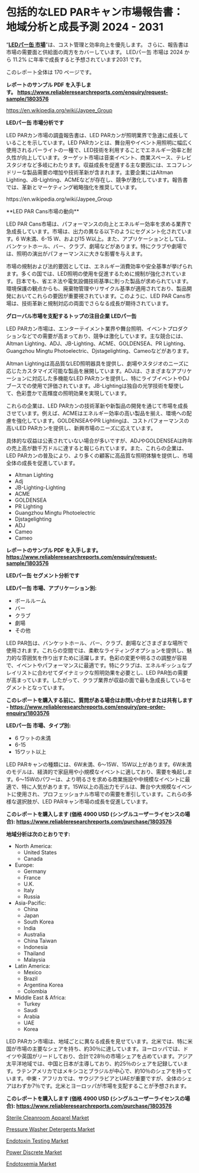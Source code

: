 <p><h1>包括的なLED PARキャン市場報告書：地域分析と成長予測 2024 - 2031</h1></p><p>&ldquo;<strong><a href="https://www.reliableresearchreports.com/led-par-cans-r1803576?utm_campaign=110&utm_medium=9&utm_source=Github&utm_content=ia&utm_term=16112024&utm_id=led-par-cans">LEDパー缶 市場</a></strong>&rdquo;は、コスト管理と効率向上を優先します。 さらに、報告書は市場の需要面と供給面の両方をカバーしています。 LEDパー缶 市場は 2024 から 11.2% に年率で成長すると予想されています2031 です。</p>
<p>このレポート全体は 170 ページです。</p>
<p><strong>レポートのサンプル PDF を入手します。&nbsp;<a href="https://www.reliableresearchreports.com/enquiry/request-sample/1803576?utm_campaign=110&utm_medium=9&utm_source=Github&utm_content=ia&utm_term=16112024&utm_id=led-par-cans">https://www.reliableresearchreports.com/enquiry/request-sample/1803576</a></strong></p>
<p><a href="https://en.wikipedia.org/wiki/Jaypee_Group?utm_campaign=110&utm_medium=9&utm_source=Github&utm_content=ia&utm_term=16112024&utm_id=led-par-cans">https://en.wikipedia.org/wiki/Jaypee_Group</a></p>
<p><strong>LEDパー缶 市場分析です</strong></p>
<p><p>LED PARカン市場の調査報告書は、LED PARカンが照明業界で急速に成長していることを示しています。LED PARカンとは、舞台用やイベント用照明に幅広く使用されるパーライトの一種で、LED技術を利用することでエネルギー効率と耐久性が向上しています。ターゲット市場は音楽イベント、商業スペース、テレビスタジオなど多岐にわたります。収益成長を促進する主な要因には、エコフレンドリーな製品需要の増加や技術革新が含まれます。主要企業にはAltman Lighting、JB-Lighting、ACMEなどが存在し、競争が激化しています。報告書では、革新とマーケティング戦略強化を推奨しています。</p></p>
<p>https://en.wikipedia.org/wiki/Jaypee_Group</p>
<p><p>**LED PAR Cans市場の動向**</p><p>LED PAR Cans市場は、パフォーマンスの向上とエネルギー効率を求める業界で急成長しています。市場は、出力の異なる以下のようにセグメント化されています。6 W未満、6-15 W、および15 W以上。また、アプリケーションとしては、バンケットホール、バー、クラブ、劇場などがあります。特にクラブや劇場では、照明の演出がパフォーマンスに大きな影響を与えます。</p><p>市場の規制および法的要因としては、エネルギー消費効率や安全基準が挙げられます。多くの国では、LED照明の使用を促進するために規制が強化されています。日本でも、省エネ法や電気設備技術基準に則った製品が求められています。環境保護の観点からも、廃棄物管理やリサイクル基準が適用されており、製品開発においてこれらの要因が重要視されています。このように、LED PAR Cans市場は、技術革新と規制対応の両面でさらなる成長が期待されています。</p></p>
<p><strong>グローバル市場を支配するトップの注目企業 LEDパー缶</strong></p>
<p><p>LED PARカン市場は、エンターテイメント業界や舞台照明、イベントプロダクションなどでの需要が高まっており、競争は激化しています。主な競合には、Altman Lighting、ADJ、JB-Lighting、ACME、GOLDENSEA、PR Lighting、Guangzhou Mingtu Photoelectric、Djstagelighting、Cameoなどがあります。</p><p>Altman Lightingは高品質なLED照明器具を提供し、劇場やスタジオのニーズに応じたカスタマイズ可能な製品を展開しています。ADJは、さまざまなアプリケーションに対応した多機能なLED PARカンを提供し、特にライブイベントやDJブースでの使用で評価されています。JB-Lightingは独自の光学技術を駆使して、色彩豊かで高輝度の照明効果を実現しています。</p><p>これらの企業は、LED PARカンの技術革新や新製品の開発を通じて市場を成長させています。例えば、ACMEはエネルギー効率の高い製品を揃え、環境への配慮を強化しています。GOLDENSEAやPR Lightingは、コストパフォーマンスの高いLED PARカンを提供し、新興市場のニーズに応えています。</p><p>具体的な収益は公表されていない場合が多いですが、ADJやGOLDENSEAは昨年の売上高が数千万ドルに達すると報じられています。また、これらの企業は、LED PARカンの普及により、より多くの顧客に高品質な照明体験を提供し、市場全体の成長を促進しています。</p></p>
<p><ul><li>Altman Lighting</li><li>Adj</li><li>JB-Lighting-Lighting</li><li>ACME</li><li>GOLDENSEA</li><li>PR Lighting</li><li>Guangzhou Mingtu Photoelectric</li><li>Djstagelighting</li><li>ADJ</li><li>Cameo</li><li>Cameo</li></ul></p>
<p><strong>レポートのサンプル PDF を入手します。 <a href="https://www.reliableresearchreports.com/enquiry/request-sample/1803576?utm_campaign=110&utm_medium=9&utm_source=Github&utm_content=ia&utm_term=16112024&utm_id=led-par-cans">https://www.reliableresearchreports.com/enquiry/request-sample/1803576</a></strong></p>
<p><strong>LEDパー缶 セグメント分析です</strong></p>
<p><strong>LEDパー缶 市場、アプリケーション別:</strong></p>
<p><ul><li>ボールルーム</li><li>バー</li><li>クラブ</li><li>劇場</li><li>その他</li></ul></p>
<p><p>LED PAR缶は、バンケットホール、バー、クラブ、劇場などさまざまな場所で使用されます。これらの空間では、柔軟なライティングオプションを提供し、魅力的な雰囲気を作り出すために活躍します。色彩の変更や明るさの調整が容易で、イベントやパフォーマンスに最適です。特にクラブは、エネルギッシュなプレイリストに合わせてダイナミックな照明効果を必要とし、LED PAR缶の需要が高まっています。したがって、クラブ業界が収益の面で最も急成長しているセグメントとなっています。</p></p>
<p><strong>このレポートを購入する前に、質問がある場合はお問い合わせまたは共有します - <a href="https://www.reliableresearchreports.com/enquiry/pre-order-enquiry/1803576?utm_campaign=110&utm_medium=9&utm_source=Github&utm_content=ia&utm_term=16112024&utm_id=led-par-cans">https://www.reliableresearchreports.com/enquiry/pre-order-enquiry/1803576</a></strong></p>
<p><strong>LEDパー缶 市場、タイプ別:</strong></p>
<p><ul><li>6 ワットの未満</li><li>6-15</li><li>15ワット以上</li></ul></p>
<p><p>LED PARキャンの種類には、6W未満、6～15W、15W以上があります。6W未満のモデルは、経済的で家庭用や小規模なイベントに適しており、需要を喚起します。6～15Wのパワーは、より明るさを求める商業施設や中規模なイベントに最適で、特に人気があります。15W以上の高出力モデルは、舞台や大規模なイベントに使用され、プロフェッショナル市場での需要を牽引しています。これらの多様な選択肢が、LED PARキャン市場の成長を促進しています。</p></p>
<p><strong>このレポートを購入します (価格 4900 USD (シングルユーザーライセンスの場合): <a href="https://www.reliableresearchreports.com/purchase/1803576?utm_campaign=110&utm_medium=9&utm_source=Github&utm_content=ia&utm_term=16112024&utm_id=led-par-cans">https://www.reliableresearchreports.com/purchase/1803576</a></strong></p>
<p><strong>地域分析は次のとおりです:</strong></p>
<p><ul>
    <li>
        North America:
        <ul>
            <li>United States</li>
            <li>Canada</li>
        </ul>
    </li>
    <li>
        Europe:
        <ul>
            <li>Germany</li>
            <li>France</li>
            <li>U.K.</li>
            <li>Italy</li>
            <li>Russia</li>
        </ul>
    </li>
    <li>
        Asia-Pacific:
        <ul>
            <li>China</li>
            <li>Japan</li>
            <li>South Korea</li>
            <li>India</li>
            <li>Australia</li>
            <li>China Taiwan</li>
            <li>Indonesia</li>
            <li>Thailand</li>
            <li>Malaysia</li>
        </ul>
    </li>
    <li>
        Latin America:
        <ul>
            <li>Mexico</li>
            <li>Brazil</li>
            <li>Argentina Korea</li>
            <li>Colombia</li>
        </ul>
    </li>
    <li>
        Middle East & Africa:
        <ul>
            <li>Turkey</li>
            <li>Saudi</li>
            <li>Arabia</li>
            <li>UAE</li>
            <li>Korea</li>
        </ul>
    </li>
    </ul></p>
<p><p>LED PARカン市場は、地域ごとに異なる成長を見せています。北米では、特に米国が市場の主要なシェアを持ち、約30％に達しています。ヨーロッパでは、ドイツや英国がリードしており、合計で28％の市場シェアを占めています。アジア太平洋地域では、中国と日本が主導しており、約25％のシェアを記録しています。ラテンアメリカではメキシコとブラジルが中心で、約10％のシェアを持っています。中東・アフリカでは、サウジアラビアとUAEが重要ですが、全体のシェアはわずか7％です。北米とヨーロッパが市場を支配することが予想されます。</p></p>
<p><strong>このレポートを購入します (価格 4900 USD (シングルユーザーライセンスの場合): <a href="https://www.reliableresearchreports.com/purchase/1803576?utm_campaign=110&utm_medium=9&utm_source=Github&utm_content=ia&utm_term=16112024&utm_id=led-par-cans">https://www.reliableresearchreports.com/purchase/1803576</a></strong></p>
<p><p><a href="https://github.com/globismark/Market-Research-Report-List-5/blob/main/sterile-cleanroom-apparel-market.md?utm_campaign=110&utm_medium=9&utm_source=Github&utm_content=ia&utm_term=16112024&utm_id=led-par-cans">Sterile Cleanroom Apparel Market</a></p><p><a href="https://www.linkedin.com/pulse/comprehensive-pressure-washer-detergents-market-report-gvl1c?utm_campaign=110&utm_medium=9&utm_source=Github&utm_content=ia&utm_term=16112024&utm_id=led-par-cans">Pressure Washer Detergents Market</a></p><p><a href="https://issuu.com/reportprime-2/docs/endotoxin-testing-market-size-2030._d6419df266569f?utm_campaign=110&utm_medium=9&utm_source=Github&utm_content=ia&utm_term=16112024&utm_id=led-par-cans">Endotoxin Testing Market</a></p><p><a href="https://www.linkedin.com/pulse/emerging-power-discrete-market-opportunities-analysis-investors-q2tbc?utm_campaign=110&utm_medium=9&utm_source=Github&utm_content=ia&utm_term=16112024&utm_id=led-par-cans">Power Discrete Market</a></p><p><a href="https://issuu.com/reportprime-2/docs/endotoxemia-market-size-2030.pptx_32f3b5cf3d198c?utm_campaign=110&utm_medium=9&utm_source=Github&utm_content=ia&utm_term=16112024&utm_id=led-par-cans">Endotoxemia Market</a></p></p>